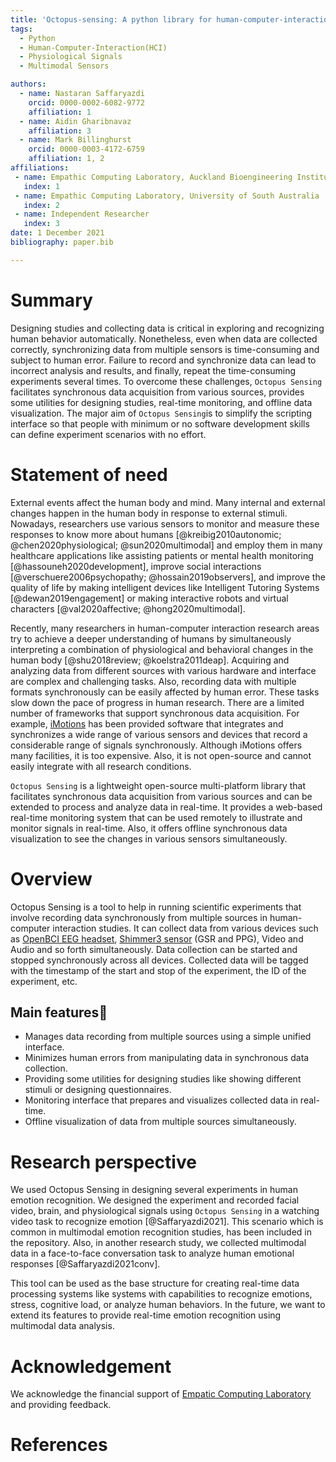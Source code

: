 ```yaml
---
title: 'Octopus-sensing: A python library for human-computer-interaction studies'
tags:
  - Python
  - Human-Computer-Interaction(HCI)
  - Physiological Signals
  - Multimodal Sensors

authors:
  - name: Nastaran Saffaryazdi
    orcid: 0000-0002-6082-9772
    affiliation: 1
  - name: Aidin Gharibnavaz
    affiliation: 3
  - name: Mark Billinghurst
    orcid: 0000-0003-4172-6759 
    affiliation: 1, 2
affiliations:
 - name: Empathic Computing Laboratory, Auckland Bioengineering Institute, University of Auckland
   index: 1
 - name: Empathic Computing Laboratory, University of South Australia
   index: 2
 - name: Independent Researcher
   index: 3
date: 1 December 2021
bibliography: paper.bib

---
```


# Summary
Designing studies and collecting data is critical in exploring and recognizing human behavior automatically. Nonetheless, even when data are collected correctly, synchronizing data from multiple sensors is time-consuming and subject to human error. Failure to record and synchronize data can lead to incorrect analysis and results, and finally, repeat the time-consuming experiments several times. To overcome these challenges, `Octopus Sensing` facilitates synchronous data acquisition from various sources, provides some utilities for designing studies, real-time monitoring, and offline data visualization.  The major aim of `Octopus Sensing`is to simplify the scripting interface so that people with minimum or no software development skills can define experiment scenarios with no effort.


# Statement of need
External events affect the human body and mind. Many internal and external changes happen in the human body in response to external stimuli. Nowadays, researchers use various sensors to monitor and measure these responses to know more about humans [@kreibig2010autonomic; @chen2020physiological; @sun2020multimodal] and employ them in many healthcare applications like assisting patients or mental health monitoring [@hassouneh2020development], improve social interactions [@verschuere2006psychopathy; @hossain2019observers], and improve the quality of life by making intelligent devices like Intelligent Tutoring Systems [@dewan2019engagement] or making interactive robots and virtual characters [@val2020affective; @hong2020multimodal].

Recently, many researchers in human-computer interaction research areas try to achieve a deeper understanding of humans by simultaneously interpreting a combination of physiological and behavioral changes in the human body [@shu2018review; @koelstra2011deap]. Acquiring and analyzing data from different sources with various hardware and interface are complex and challenging tasks. Also, recording data with multiple formats synchronously can be easily affected by human error. These tasks slow down the pace of progress in human research.  There are a limited number of frameworks that support synchronous data acquisition. For example, [iMotions](@https://imotions.com/) has been provided software that integrates and synchronizes a wide range of various sensors and devices that record a considerable range of signals synchronously. Although iMotions offers many facilities, it is too expensive. Also, it is not open-source and cannot easily integrate with all research conditions.

`Octopus Sensing` is a lightweight open-source multi-platform library that facilitates synchronous data acquisition from various sources and can be extended to process and analyze data in real-time. It provides a web-based real-time monitoring system that can be used remotely to illustrate and monitor signals in real-time. Also, it offers offline synchronous data visualization to see the changes in various sensors simultaneously.

# Overview

Octopus Sensing is a tool to help in running scientific experiments that involve recording data synchronously from multiple sources in human-computer interaction studies. It can collect data from various devices such as [OpenBCI EEG headset](https://openbci.com/), [Shimmer3 sensor](https://shimmersensing.com) (GSR and PPG), Video and Audio and so forth simultaneously. Data collection can be started and stopped synchronously across all devices. Collected data will be tagged with the timestamp of the start and stop of the experiment, the ID of the experiment, etc.

## Main features

* Manages data recording from multiple sources using a simple unified interface.
* Minimizes human errors from manipulating data in synchronous data collection.
* Providing some utilities for designing studies like showing different stimuli or designing questionnaires.
* Monitoring interface that prepares and visualizes collected data in real-time.
* Offline visualization of data from multiple sources simultaneously.

# Research perspective

We used Octopus Sensing in designing several experiments in human emotion recognition. We designed the experiment and recorded facial video, brain, and physiological signals using `Octopus Sensing` in a watching video task to recognize emotion [@Saffaryazdi2021]. This scenario which is common in multimodal emotion recognition studies, has been included in the repository. Also, in another research study, we collected multimodal data in a face-to-face conversation task to analyze human emotional responses [@Saffaryazdi2021conv].

This tool can be used as the base structure for creating real-time data processing systems like systems with capabilities to recognize emotions, stress, cognitive load, or analyze human behaviors. In the future, we want to extend its features to provide real-time emotion recognition using multimodal data analysis.


# Acknowledgement
We acknowledge the financial support of [Empatic Computing Laboratory](http://empathiccomputing.org/) and providing feedback.

# References